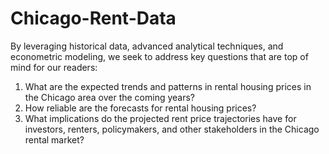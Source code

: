 # Chicago-Rent-Data
By leveraging historical data, advanced analytical techniques, and econometric modeling, we seek to address key questions that are top of mind for our readers:
1. What are the expected trends and patterns in rental housing prices in the Chicago area over the
coming years?
2. How reliable are the forecasts for rental housing prices?
3. What implications do the projected rent price trajectories have for investors, renters,
policymakers, and other stakeholders in the Chicago rental market?
